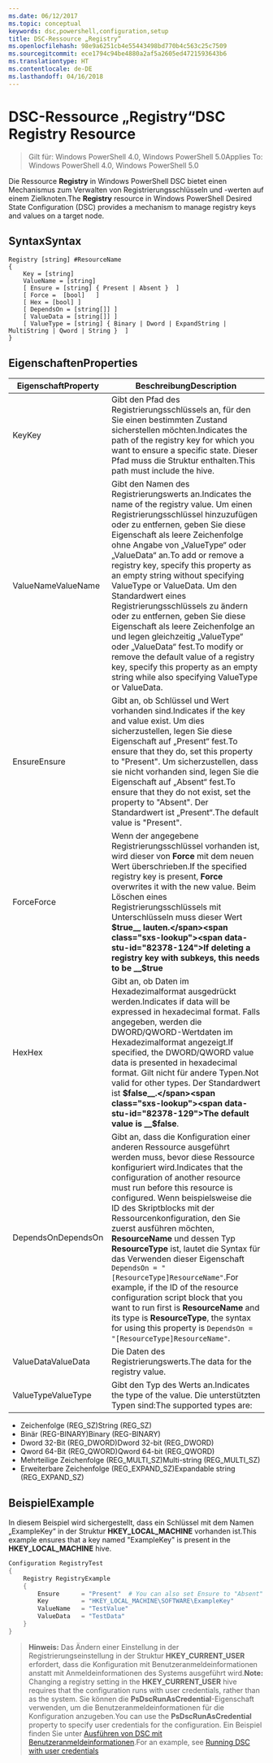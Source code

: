 ```yaml
---
ms.date: 06/12/2017
ms.topic: conceptual
keywords: dsc,powershell,configuration,setup
title: DSC-Ressource „Registry“
ms.openlocfilehash: 98e9a6251cb4e55443498bd770b4c563c25c7509
ms.sourcegitcommit: ece1794c94be4880a2af5a2605ed4721593643b6
ms.translationtype: HT
ms.contentlocale: de-DE
ms.lasthandoff: 04/16/2018
---
```

# <a name="dsc-registry-resource"></a><span data-ttu-id="82378-103">DSC-Ressource „Registry“</span><span class="sxs-lookup"><span data-stu-id="82378-103">DSC Registry Resource</span></span>

> <span data-ttu-id="82378-104">Gilt für: Windows PowerShell 4.0, Windows PowerShell 5.0</span><span class="sxs-lookup"><span data-stu-id="82378-104">Applies To: Windows PowerShell 4.0, Windows PowerShell 5.0</span></span>

<span data-ttu-id="82378-105">Die Ressource **Registry** in Windows PowerShell DSC bietet einen Mechanismus zum Verwalten von Registrierungsschlüsseln und -werten auf einem Zielknoten.</span><span class="sxs-lookup"><span data-stu-id="82378-105">The **Registry** resource in Windows PowerShell Desired State Configuration (DSC) provides a mechanism to manage registry keys and values on a target node.</span></span>

## <a name="syntax"></a><span data-ttu-id="82378-106">Syntax</span><span class="sxs-lookup"><span data-stu-id="82378-106">Syntax</span></span>

```
Registry [string] #ResourceName
{
    Key = [string]
    ValueName = [string]
    [ Ensure = [string] { Present | Absent }  ]
    [ Force =  [bool]   ]
    [ Hex = [bool] ]
    [ DependsOn = [string[]] ]
    [ ValueData = [string[]] ]
    [ ValueType = [string] { Binary | Dword | ExpandString | MultiString | Qword | String }  ]
}
```

## <a name="properties"></a><span data-ttu-id="82378-107">Eigenschaften</span><span class="sxs-lookup"><span data-stu-id="82378-107">Properties</span></span>
|  <span data-ttu-id="82378-108">Eigenschaft</span><span class="sxs-lookup"><span data-stu-id="82378-108">Property</span></span>  |  <span data-ttu-id="82378-109">Beschreibung</span><span class="sxs-lookup"><span data-stu-id="82378-109">Description</span></span>   |
|---|---|
| <span data-ttu-id="82378-110">Key</span><span class="sxs-lookup"><span data-stu-id="82378-110">Key</span></span>| <span data-ttu-id="82378-111">Gibt den Pfad des Registrierungsschlüssels an, für den Sie einen bestimmten Zustand sicherstellen möchten.</span><span class="sxs-lookup"><span data-stu-id="82378-111">Indicates the path of the registry key for which you want to ensure a specific state.</span></span> <span data-ttu-id="82378-112">Dieser Pfad muss die Struktur enthalten.</span><span class="sxs-lookup"><span data-stu-id="82378-112">This path must include the hive.</span></span>|
| <span data-ttu-id="82378-113">ValueName</span><span class="sxs-lookup"><span data-stu-id="82378-113">ValueName</span></span>| <span data-ttu-id="82378-114">Gibt den Namen des Registrierungswerts an.</span><span class="sxs-lookup"><span data-stu-id="82378-114">Indicates the name of the registry value.</span></span> <span data-ttu-id="82378-115">Um einen Registrierungsschlüssel hinzuzufügen oder zu entfernen, geben Sie diese Eigenschaft als leere Zeichenfolge ohne Angabe von „ValueType“ oder „ValueData“ an.</span><span class="sxs-lookup"><span data-stu-id="82378-115">To add or remove a registry key, specify this property as an empty string without specifying ValueType or ValueData.</span></span> <span data-ttu-id="82378-116">Um den Standardwert eines Registrierungsschlüssels zu ändern oder zu entfernen, geben Sie diese Eigenschaft als leere Zeichenfolge an und legen gleichzeitig „ValueType“ oder „ValueData“ fest.</span><span class="sxs-lookup"><span data-stu-id="82378-116">To modify or remove the default value of a registry key, specify this property as an empty string while also specifying ValueType or ValueData.</span></span>|
| <span data-ttu-id="82378-117">Ensure</span><span class="sxs-lookup"><span data-stu-id="82378-117">Ensure</span></span>| <span data-ttu-id="82378-118">Gibt an, ob Schlüssel und Wert vorhanden sind.</span><span class="sxs-lookup"><span data-stu-id="82378-118">Indicates if the key and value exist.</span></span> <span data-ttu-id="82378-119">Um dies sicherzustellen, legen Sie diese Eigenschaft auf „Present“ fest.</span><span class="sxs-lookup"><span data-stu-id="82378-119">To ensure that they do, set this property to "Present".</span></span> <span data-ttu-id="82378-120">Um sicherzustellen, dass sie nicht vorhanden sind, legen Sie die Eigenschaft auf „Absent“ fest.</span><span class="sxs-lookup"><span data-stu-id="82378-120">To ensure that they do not exist, set the property to "Absent".</span></span> <span data-ttu-id="82378-121">Der Standardwert ist „Present“.</span><span class="sxs-lookup"><span data-stu-id="82378-121">The default value is "Present".</span></span>|
| <span data-ttu-id="82378-122">Force</span><span class="sxs-lookup"><span data-stu-id="82378-122">Force</span></span>| <span data-ttu-id="82378-123">Wenn der angegebene Registrierungsschlüssel vorhanden ist, wird dieser von __Force__ mit dem neuen Wert überschrieben.</span><span class="sxs-lookup"><span data-stu-id="82378-123">If the specified registry key is present, __Force__ overwrites it with the new value.</span></span> <span data-ttu-id="82378-124">Beim Löschen eines Registrierungsschlüssels mit Unterschlüsseln muss dieser Wert __$true__ lauten.</span><span class="sxs-lookup"><span data-stu-id="82378-124">If deleting a registry key with subkeys, this needs to be __$true__</span></span>|
| <span data-ttu-id="82378-125">Hex</span><span class="sxs-lookup"><span data-stu-id="82378-125">Hex</span></span>| <span data-ttu-id="82378-126">Gibt an, ob Daten im Hexadezimalformat ausgedrückt werden.</span><span class="sxs-lookup"><span data-stu-id="82378-126">Indicates if data will be expressed in hexadecimal format.</span></span> <span data-ttu-id="82378-127">Falls angegeben, werden die DWORD/QWORD-Wertdaten im Hexadezimalformat angezeigt.</span><span class="sxs-lookup"><span data-stu-id="82378-127">If specified, the DWORD/QWORD value data is presented in hexadecimal format.</span></span> <span data-ttu-id="82378-128">Gilt nicht für andere Typen.</span><span class="sxs-lookup"><span data-stu-id="82378-128">Not valid for other types.</span></span> <span data-ttu-id="82378-129">Der Standardwert ist __$false__.</span><span class="sxs-lookup"><span data-stu-id="82378-129">The default value is __$false__.</span></span>|
| <span data-ttu-id="82378-130">DependsOn</span><span class="sxs-lookup"><span data-stu-id="82378-130">DependsOn</span></span>| <span data-ttu-id="82378-131">Gibt an, dass die Konfiguration einer anderen Ressource ausgeführt werden muss, bevor diese Ressource konfiguriert wird.</span><span class="sxs-lookup"><span data-stu-id="82378-131">Indicates that the configuration of another resource must run before this resource is configured.</span></span> <span data-ttu-id="82378-132">Wenn beispielsweise die ID des Skriptblocks mit der Ressourcenkonfiguration, den Sie zuerst ausführen möchten, __ResourceName__ und dessen Typ __ResourceType__ ist, lautet die Syntax für das Verwenden dieser Eigenschaft `DependsOn = "[ResourceType]ResourceName"`.</span><span class="sxs-lookup"><span data-stu-id="82378-132">For example, if the ID of the resource configuration script block that you want to run first is __ResourceName__ and its type is __ResourceType__, the syntax for using this property is `DependsOn = "[ResourceType]ResourceName"`.</span></span>|
| <span data-ttu-id="82378-133">ValueData</span><span class="sxs-lookup"><span data-stu-id="82378-133">ValueData</span></span>| <span data-ttu-id="82378-134">Die Daten des Registrierungswerts.</span><span class="sxs-lookup"><span data-stu-id="82378-134">The data for the registry value.</span></span>|
| <span data-ttu-id="82378-135">ValueType</span><span class="sxs-lookup"><span data-stu-id="82378-135">ValueType</span></span>| <span data-ttu-id="82378-136">Gibt den Typ des Werts an.</span><span class="sxs-lookup"><span data-stu-id="82378-136">Indicates the type of the value.</span></span> <span data-ttu-id="82378-137">Die unterstützten Typen sind:</span><span class="sxs-lookup"><span data-stu-id="82378-137">The supported types are:</span></span>
<ul><li><span data-ttu-id="82378-138">Zeichenfolge (REG_SZ)</span><span class="sxs-lookup"><span data-stu-id="82378-138">String (REG_SZ)</span></span></li>


<li><span data-ttu-id="82378-139">Binär (REG-BINARY)</span><span class="sxs-lookup"><span data-stu-id="82378-139">Binary (REG-BINARY)</span></span></li>


<li><span data-ttu-id="82378-140">Dword 32-Bit (REG_DWORD)</span><span class="sxs-lookup"><span data-stu-id="82378-140">Dword 32-bit (REG_DWORD)</span></span></li>


<li><span data-ttu-id="82378-141">Qword 64-Bit (REG_QWORD)</span><span class="sxs-lookup"><span data-stu-id="82378-141">Qword 64-bit (REG_QWORD)</span></span></li>


<li><span data-ttu-id="82378-142">Mehrteilige Zeichenfolge (REG_MULTI_SZ)</span><span class="sxs-lookup"><span data-stu-id="82378-142">Multi-string (REG_MULTI_SZ)</span></span></li>


<li><span data-ttu-id="82378-143">Erweiterbare Zeichenfolge (REG_EXPAND_SZ)</span><span class="sxs-lookup"><span data-stu-id="82378-143">Expandable string (REG_EXPAND_SZ)</span></span></li></ul>

## <a name="example"></a><span data-ttu-id="82378-144">Beispiel</span><span class="sxs-lookup"><span data-stu-id="82378-144">Example</span></span>
<span data-ttu-id="82378-145">In diesem Beispiel wird sichergestellt, dass ein Schlüssel mit dem Namen „ExampleKey“ in der Struktur **HKEY\_LOCAL\_MACHINE** vorhanden ist.</span><span class="sxs-lookup"><span data-stu-id="82378-145">This example ensures that a key named "ExampleKey" is present in the **HKEY\_LOCAL\_MACHINE** hive.</span></span>
```powershell
Configuration RegistryTest
{
    Registry RegistryExample
    {
        Ensure      = "Present"  # You can also set Ensure to "Absent"
        Key         = "HKEY_LOCAL_MACHINE\SOFTWARE\ExampleKey"
        ValueName   = "TestValue"
        ValueData   = "TestData"
    }
}
```

><span data-ttu-id="82378-146">**Hinweis:** Das Ändern einer Einstellung in der Registrierungseinstellung in der Struktur **HKEY\_CURRENT\_USER** erfordert, dass die Konfiguration mit Benutzeranmeldeinformationen anstatt mit Anmeldeinformationen des Systems ausgeführt wird.</span><span class="sxs-lookup"><span data-stu-id="82378-146">**Note:** Changing a registry setting in the **HKEY\_CURRENT\_USER** hive requires that the configuration runs with user credentials, rather than as the system.</span></span>
><span data-ttu-id="82378-147">Sie können die **PsDscRunAsCredential**-Eigenschaft verwenden, um die Benutzeranmeldeinformationen für die Konfiguration anzugeben.</span><span class="sxs-lookup"><span data-stu-id="82378-147">You can use the **PsDscRunAsCredential** property to specify user credentials for the configuration.</span></span> <span data-ttu-id="82378-148">Ein Beispiel finden Sie unter [Ausführen von DSC mit Benutzeranmeldeinformationen](runAsUser.md).</span><span class="sxs-lookup"><span data-stu-id="82378-148">For an example, see [Running DSC with user credentials](runAsUser.md)</span></span>
